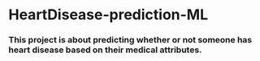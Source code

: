 # HeartDisease-prediction-ML

### This project is about predicting whether or not someone has heart disease based on their medical attributes.
